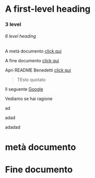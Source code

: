 # A first-level heading
### 3 level 
###### 6 level heading

A metà documento [click qui](#metà-ducmento)

A fine documento [click qui](#Fine-ducmento)


Apri README Benedetti [click qui](/README_Benedetti.MD)

> TEsto quotato

Il seguente [Google](https://www.google.com)

Vediamo se hai ragione



ad




adad





adadad









# metà documento










# Fine documento
